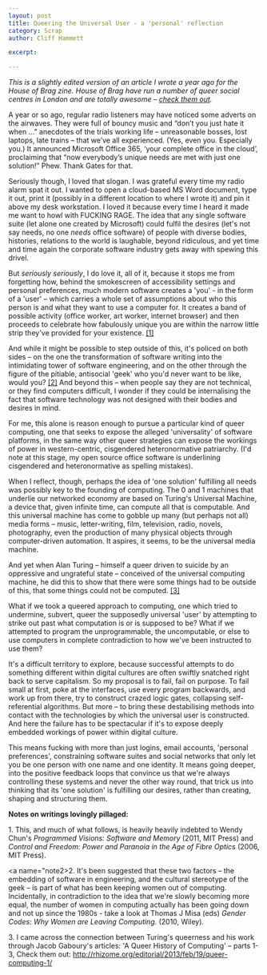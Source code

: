 ```yaml
---
layout: post
title: Queering the Universal User - a 'personal' reflection
category: Scrap
author: Cliff Hammett

excerpt:

---
```


_This is a slightly edited version of an article I wrote a year ago for the House of Brag zine. House of Brag have run a number of queer social centres in London and are totally awesome – [check them out](http://houseofbrag.wordpress.com)._

A year or so ago, regular radio listeners may have noticed some adverts on the airwaves.  They were full of bouncy music and “don’t you just hate it when …” anecdotes of the trials working life – unreasonable bosses, lost laptops, late trains – that we’ve all experienced. (Yes, even you.  Especially you.)  It announced Microsoft Office 365, ‘your complete office in the cloud’, proclaiming that “now everybody’s unique needs are met with just one solution!”  Phew. Thank Gates for that.

Seriously though, I loved that slogan. I was grateful every time my radio alarm spat it out.  I wanted to open a cloud-based MS Word document, type it out, print it (possibly in a different location to where I wrote it) and pin it above my desk workstation.  I loved it because every time I heard it made me want to howl with FUCKING RAGE.  The idea that any single software suite (let alone one created by Microsoft) could fulfil the desires (let's not say needs, no one _needs_ office software) of people with diverse bodies, histories, relations to the world is laughable, beyond ridiculous, and yet time and time again the corporate software industry gets away with spewing this drivel.

But _seriously seriously_, I do love it, all of it, because it stops me from forgetting how, behind the smokescreen of accessibility settings and personal preferences, much modern software creates a 'you' - in the form of a 'user' – which carries a whole set of assumptions about who this person is and what they want to use a computer for.  It creates a band of possible activity (office worker, art worker, internet browser) and then proceeds to celebrate how fabulously unique you are within the narrow little strip they've provided for your existence. [[1]](#note1)

And while it might be possible to step outside of this, it's policed on both sides – on the one the transformation of software writing into the intimidating tower of software engineering, and on the other through the figure of the pitiable, antisocial 'geek' who you'd never want to be like, would you? [[2]](#note2)  And beyond this – when people say they are not technical, or they find computers difficult, I wonder if they could be internalising the fact that software technology was not designed with their bodies and desires in mind.

For me, this alone is reason enough to pursue a particular kind of queer computing, one that seeks to expose the alleged 'universality' of software platforms, in the same way other queer strategies can expose the workings of power in western-centric, cisgendered heteronormative patriarchy. (I'd note at this stage, my open source office software is underlining cisgendered and heteronormative as spelling mistakes). 

When I reflect, though, perhaps the idea of 'one solution' fulfilling all needs was possibly key to the founding of computing.  The 0 and 1 machines that underlie our networked economy are based on Turing's Universal Machine, a device that, given infinite time, can compute all that is computable. And this universal machine has come to gobble up many (but perhaps not all) media forms – music, letter-writing, film, television, radio, novels, photography, even the production of many physical objects through computer-driven automation. It aspires, it seems, to be the universal media machine.

And yet when Alan Turing – himself a queer driven to suicide by an oppressive and ungrateful state – conceived of the universal computing machine, he did this to show that there were some things had to be outside of this, that some things could not be computed. [[3]](#note3)

What if we took a queered approach to computing, one which tried to undermine, subvert, queer the supposedly universal 'user' by attempting to strike out past what computation is or is supposed to be?  What if we attempted to program the unprogrammable, the uncomputable, or else to use computers in complete contradiction to how we've been instructed to use them? 

It's a difficult territory to explore, because successful attempts to do something different within digital cultures are often swiftly snatched right back to serve capitalism. So my proposal is to fail, fail on purpose.  To fail small at first, poke at the interfaces, use every program backwards, and work up from there, try to construct crazed logic gates, collapsing self-referential algorithms.  But more – to bring these destabilising methods into contact with the technologies by which the universal user is constructed.  And here the failure has to be spectacular if it's to expose deeply embedded workings of power within digital culture.

This means fucking with more than just logins, email accounts, 'personal preferences', constraining software suites and social networks that only let you be one person with one name and one identity.  It means going deeper, into the positive feedback loops that convince us that we're always controlling these systems and never the other way round, that trick us into thinking that its 'one solution' is fulfilling our desires, rather than creating, shaping and structuring them.

**Notes on writings lovingly pillaged:**

<a name="note1">1.</a> This, and much of what follows, is heavily heavily indebted to Wendy Chun's _Programmed Visions: Software and Memory_ (2011, MIT Press) and _Control and Freedom: Power and Paranoia in the Age of Fibre Optics_ (2006, MIT Press).

<a name="note2>2.</a> It's been suggested that these two factors – the embedding of software in engineering, and the cultural stereotype of the geek – is part of what has been keeping women out of computing.  Incidentally, in contradiction to the idea that we're slowly becoming more equal,  the number of women in computing actually has been going down and not up since the 1980s - take a look at Thomas J Misa (eds) _Gender Codes: Why Women are Leaving Computing._ (2010, Wiley).

<a name="note3">3.</a> I came across the connection between Turing's queerness and his work through Jacob Gaboury's articles: 'A Queer History of Computing' – parts 1-3, Check them out: http://rhizome.org/editorial/2013/feb/19/queer-computing-1/

